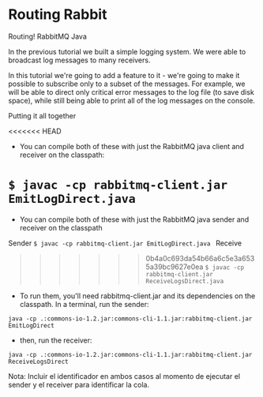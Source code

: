 # Routing Rabbit
Routing! RabbitMQ Java

In the previous tutorial we built a simple logging system. We were able to broadcast log messages to many receivers.

In this tutorial we're going to add a feature to it - we're going to make it possible to subscribe only to a subset of the messages. For example, we will be able to direct only critical error messages to the log file (to save disk space), while still being able to print all of the log messages on the console.


Putting it all together

<<<<<<< HEAD
* You can compile both of these with just the RabbitMQ java client and receiver on the classpath:

 `$ javac -cp rabbitmq-client.jar EmitLogDirect.java `
=======
* You can compile both of these with just the RabbitMQ java sender and receiver on the classpath

Sender
 `$ javac -cp rabbitmq-client.jar EmitLogDirect.java `
Receive
>>>>>>> 0b4a0c693da54b66a6c5e3a6535a39bc9627e0ea
 `$ javac -cp rabbitmq-client.jar ReceiveLogsDirect.java`

* To run them, you'll need rabbitmq-client.jar and its dependencies on the classpath. In a terminal, run the sender:


 `java -cp .:commons-io-1.2.jar:commons-cli-1.1.jar:rabbitmq-client.jar EmitLogDirect`

* then, run the receiver:


 `java -cp .:commons-io-1.2.jar:commons-cli-1.1.jar:rabbitmq-client.jar ReceiveLogsDirect`

Nota: Incluir el identificador en ambos casos al momento de ejecutar el sender y el receiver para identificar la cola.

